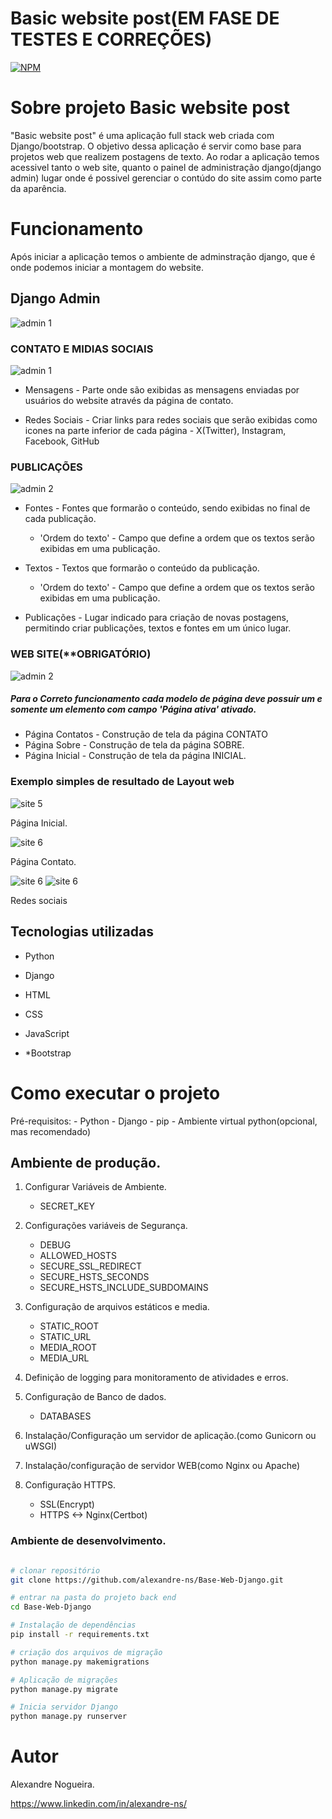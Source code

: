 # Basic website post(EM FASE DE TESTES E CORREÇÕES)
[![NPM](https://img.shields.io/npm/l/react)](https://github.com/alexandre-ns/Base-Web-Django/blob/main/LICENSE) 

# Sobre projeto Basic website post

"Basic website post" é uma aplicação full stack web criada com Django/bootstrap. O objetivo dessa aplicação é servir como base para projetos web que realizem postagens de texto. Ao rodar a aplicação temos acessivel tanto o web site, quanto o painel de administração django(django admin) lugar onde é possivel gerenciar o contúdo do site assim como parte da aparência.

# Funcionamento

Após iniciar a aplicação temos o ambiente de adminstração django, que é onde podemos iniciar a montagem do website.
## Django Admin
![admin 1](https://github.com/alexandre-ns/Assets/blob/main/basic_web_blog/admin01.png)


### CONTATO E MIDIAS SOCIAIS
![admin 1](https://github.com/alexandre-ns/Assets/blob/main/basic_web_blog/admin04.png)

- Mensagens - Parte onde são exibidas as mensagens enviadas por usuários do website através da página de contato.

- Redes Sociais - Criar links para redes sociais que serão exibidas como icones na parte inferior de cada página - X(Twitter), Instagram, Facebook, GitHub

### PUBLICAÇÕES
![admin 2](https://github.com/alexandre-ns/Assets/blob/main/basic_web_blog/admin03.png)

 - Fontes - Fontes que formarão o conteúdo, sendo exibidas no final de cada publicação.
    - 'Ordem do texto' - Campo que define a ordem que os textos serão exibidas em uma publicação.

- Textos - Textos que formarão o conteúdo da publicação.
    - 'Ordem do texto' - Campo que define a ordem que os textos serão exibidas em uma publicação.

- Publicações - Lugar indicado para criação de novas postagens, permitindo criar publicações, textos e fontes em um único lugar.

### WEB SITE(**OBRIGATÓRIO)
![admin 2](https://github.com/alexandre-ns/Assets/blob/main/basic_web_blog/admin02.png)

##### Para o Correto funcionamento cada modelo de página deve possuir um e somente um elemento com campo 'Página ativa' ativado.
- Página Contatos - Construção de tela da página CONTATO 
- Página Sobre - Construção de tela da página SOBRE.
- Página Inicial - Construção de tela da página INICIAL.

### Exemplo simples de resultado de Layout web
![site 5](https://github.com/alexandre-ns/Assets/blob/main/basic_web_blog/site07.png)

Página Inicial.

![site 6](https://github.com/alexandre-ns/Assets/blob/main/basic_web_blog/site06.png)

Página Contato.

![site 6](https://github.com/alexandre-ns/Assets/blob/main/basic_web_blog/site03.png)
![site 6](https://github.com/alexandre-ns/Assets/blob/main/basic_web_blog/site04.png)

Redes sociais


## Tecnologias utilizadas
- Python
- Django

- HTML
- CSS
- JavaScript
- *Bootstrap


# Como executar o projeto

Pré-requisitos: 
    - Python
    - Django
    - pip
    - Ambiente virtual python(opcional, mas recomendado)

## Ambiente de produção.
1. Configurar Variáveis de Ambiente.
    - SECRET_KEY

3. Configurações variáveis de Segurança.
    - DEBUG
    - ALLOWED_HOSTS
    - SECURE_SSL_REDIRECT
    - SECURE_HSTS_SECONDS
    - SECURE_HSTS_INCLUDE_SUBDOMAINS
      
4. Configuração de arquivos estáticos e media.
    - STATIC_ROOT
    - STATIC_URL
    - MEDIA_ROOT
    - MEDIA_URL
  
5. Definição de logging para monitoramento de atividades e erros.

6. Configuração de Banco de dados.
    - DATABASES

7. Instalação/Configuração um servidor de aplicação.(como Gunicorn ou uWSGI)

8. Instalação/configuração de servidor WEB(como Nginx ou Apache)

9. Configuração HTTPS.
    - SSL(Encrypt)
    - HTTPS <-> Nginx(Certbot)

### Ambiente de desenvolvimento.
```bash

# clonar repositório
git clone https://github.com/alexandre-ns/Base-Web-Django.git

# entrar na pasta do projeto back end
cd Base-Web-Django

# Instalação de dependências
pip install -r requirements.txt

# criação dos arquivos de migração
python manage.py makemigrations

# Aplicação de migrações
python manage.py migrate

# Inicia servidor Django
python manage.py runserver
```

# Autor

Alexandre Nogueira.

https://www.linkedin.com/in/alexandre-ns/
